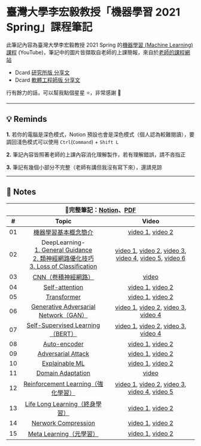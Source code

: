 # 臺灣大學李宏毅教授「機器學習 2021 Spring」課程筆記

此筆記內容為臺灣大學李宏毅教授 2021 Spring 的[機器學習 (Machine Learning) 課程](https://www.youtube.com/playlist?list=PLJV_el3uVTsMhtt7_Y6sgTHGHp1Vb2P2J) (YouTube)，筆記中的圖片皆擷取自老師的上課簡報，來自於[老師的課程網站](https://speech.ee.ntu.edu.tw/~hylee/ml/2021-spring.php)  

* Dcard [研究所版 分享文](https://www.dcard.tw/f/graduate_school/p/241639442)
* Dcard [軟體工程師版 分享文](https://www.dcard.tw/f/softwareengineer/p/241639712)  

行有餘力的話，可以幫我點個星星 ⭐，非常感謝 🙂  

---

## 💡 Reminds

**1.** 若你的電腦是深色模式，Notion 預設也會是深色模式（個人認為較難閱讀），要調回淺色模式可以使用 ```Ctrl```(```Command```) + ```Shift L```  

**2.** 筆記內容皆照著老師的上課內容消化理解製作，若有理解錯誤，請不吝指正   

**3.** 筆記有幾個小部分不完整（老師有講但我沒有寫下來），還請見諒  

---

## 📖 Notes

<table>
  <thead>
    <tr>
      <th colspan="3" align="center">📘完整筆記：<a href="https://chsiang.notion.site/647db86ee9c04d899f1bd7643e4d94cd?v=87bcbe3e176e422aa85cfb86900c5fd6">Notion</a>、<a href="https://github.com/chsiang426/ML-2021-notes/tree/main/PDF">PDF</a></th>
    </tr>
    <tr>
      <th align="center">#</th>
      <th align="center">Topic</th>
      <th align="center">Video</th>
    </tr>
</thead>

  <tbody>
    <tr>
      <td align="center">01</td>
      <td align="center"><a href="https://chsiang.notion.site/01-b6979cc5ba9b4e2887d2b5e86c174897">機器學習基本概念簡介</a></td>
      <td align="center"><a href="https://youtu.be/Ye018rCVvOo">video 1</a>, <a href="https://youtu.be/bHcJCp2Fyxs">video 2</a></td>
    </tr>
    <tr>
      <td align="center">02</td>
      <td align="center">DeepLearning-<br/><a href="https://chsiang.notion.site/02-1-DeepLearning-General-Guidance-8a5b0e746c03406eba3921c51734629c">1. General Guidance</a><br/><a href="https://chsiang.notion.site/02-2-DeepLearning-002585231c2f413bbc626e00e464694d">2. 類神經網路優化技巧</a><br/><a href="https://chsiang.notion.site/02-3-DeepLearning-Loss-of-Classification-f492fe29ad284cc7bc3837600dc2f5d6">3. Loss of Classification</a></td>
      <td align="center"><a href="https://youtu.be/WeHM2xpYQpw">video 1</a>, <a href="https://youtu.be/QW6uINn7uGk">video 2</a>, <a href="https://youtu.be/zzbr1h9sF54">video 3</a>, <a href="https://youtu.be/HYUXEeh3kwY">video 4</a>, <a href="https://youtu.be/O2VkP8dJ5FE">video 5</a>, <a href="https://youtu.be/BABPWOkSbLE">video 6</a></td>
    </tr>
    <tr>
      <td align="center">03</td>
      <td align="center"><a href="https://chsiang.notion.site/03-CNN-86e7f137fdd0494fb08f236d34c67b6e">CNN（卷積神經網路）</a></td>
      <td align="center"><a href="https://youtu.be/OP5HcXJg2Aw">video</a></td>
    </tr>
    <tr>
      <td align="center">04</td>
      <td align="center"><a href="https://chsiang.notion.site/04-Self-attention-30e8a76bd1b146c690fe39faee260757">Self-attention</a></td>
      <td align="center"><a href="https://youtu.be/hYdO9CscNes">video 1</a>, <a href="https://youtu.be/gmsMY5kc-zw">video 2</a></td>
    </tr>
    <tr>
      <td align="center">05</td>
      <td align="center"><a href="https://chsiang.notion.site/05-Transformer-b6d1aa6cf7944806b0581ae5b667f66c">Transformer</a></td>
      <td align="center"><a href="https://youtu.be/n9TlOhRjYoc">video 1</a>, <a href="https://youtu.be/N6aRv06iv2g">video 2</a></td>
    </tr>
    <tr>
      <td align="center">06</td>
      <td align="center"><a href="https://chsiang.notion.site/06-Generative-Adversarial-Network-GAN-3eef1d4d34384ea596d6be37eb429a25">Generative Adversarial Network（GAN）</a></td>
      <td align="center"><a href="https://youtu.be/4OWp0wDu6Xw">video 1</a>, <a href="https://youtu.be/jNY1WBb8l4U">video 2</a>, <a href="https://youtu.be/MP0BnVH2yOo">video 3</a>, <a href="https://youtu.be/wulqhgnDr7E">video 4</a></td>
    </tr>
    <tr>
      <td align="center">07</td>
      <td align="center"><a href="https://chsiang.notion.site/07-Self-Supervised-Learning-BERT-2cb6d4c62aa44f9386708f3be787fba5">Self-Supervised Learning（BERT）</a></td>
      <td align="center"><a href="https://youtu.be/e422eloJ0W4">video 1</a>, <a href="https://youtu.be/gh0hewYkjgo">video 2</a>, <a href="https://youtu.be/ExXA05i8DEQ">video 3</a>, <a href="https://youtu.be/WY_E0Sd4K80">video 4</a></td>
    </tr>
    <tr>
      <td align="center">08</td>
      <td align="center"><a href="https://chsiang.notion.site/08-Auto-encoder-df28a523e1274b8db44489440685dd97">Auto-encoder</a></td>
      <td align="center"><a href="https://youtu.be/3oHlf8-J3Nc">video 1</a>, <a href="https://youtu.be/JZvEzb5PV3U">video 2</a></td>
    </tr>
    <tr>
      <td align="center">09</td>
      <td align="center"><a href="https://chsiang.notion.site/09-Adversarial-Attack-b2cea886ebd94672872127b4db066b4d">Adversarial Attack</a></td>
      <td align="center"><a href="https://youtu.be/xGQKhbjrFRk">video 1</a>, <a href="https://youtu.be/z-Q9ia5H2Ig">video 2</a></td>
    </tr>
    <tr>
      <td align="center">10</td>
      <td align="center"><a href="https://chsiang.notion.site/10-Explainable-ML-d9b555b0dddd4ac5be62dacc0e42c39a">Explainable ML</a></td>
      <td align="center"><a href="https://youtu.be/WQY85vaQfTI">video 1</a>, <a href="https://youtu.be/0ayIPqbdHYQ">video 2</a></td>
    </tr>
    <tr>
      <td align="center">11</td>
      <td align="center"><a href="https://chsiang.notion.site/11-Domain-Adaptation-3517a984643f46069ff838bb2f630523">Domain Adaptation</a></td>
      <td align="center"><a href="https://youtu.be/Mnk_oUrgppM">video</a></td>
    </tr>
    <tr>
      <td align="center">12</td>
      <td align="center"><a href="https://chsiang.notion.site/12-Reinforcement-Learning-b136944b862d43c68341c0dfa8cc9c4a">Reinforcement Learning（強化學習）</a></td>
      <td align="center"><a href="https://youtu.be/XWukX-ayIrs">video 1</a>, <a href="https://youtu.be/US8DFaAZcp4">video 2</a>, <a href="https://youtu.be/kk6DqWreLeU">video 3</a>, <a href="https://youtu.be/73YyF1gmIus">video 4</a>, <a href="https://youtu.be/75rZwxKBAf0">video 5</a></td>
    </tr>
    <tr>
      <td align="center">13</td>
      <td align="center"><a href="https://chsiang.notion.site/13-Life-Long-Learning-51582d9bb84f430fb8ebe5b3dae7c7b2">Life Long Learning（終身學習）</a></td>
      <td align="center"><a href="https://youtu.be/rWF9sg5w6Zk">video 1</a>, <a href="https://youtu.be/Y9Jay_vxOsM">video 2</a></td>
    </tr>
    <tr>
      <td align="center">14</td>
      <td align="center"><a href="https://chsiang.notion.site/14-Nerwork-Compression-4bae9dc82e1c4e06938d3637e6e966f9">Nerwork Compression</a></td>
      <td align="center"><a href="https://youtu.be/utk3EnAUh-g">video 1</a>, <a href="https://youtu.be/xrlbLPaq_Og">video 2</a></td>
    </tr>
    <tr>
      <td align="center">15</td>
      <td align="center"><a href="https://chsiang.notion.site/15-Meta-Learning-d31c228801f648a88ced9d064b347d1a">Meta Learning（元學習）</a></td>
      <td align="center"><a href="https://youtu.be/xoastiYx9JU">video 1</a>, <a href="https://youtu.be/Q68Eh-wm1Ts">video 2</a></td>
    </tr>
  </tbody>
</table>
